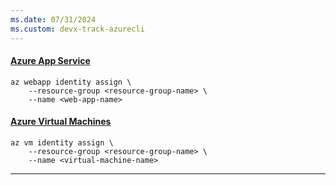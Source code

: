 ```yaml
---
ms.date: 07/31/2024
ms.custom: devx-track-azurecli
---
```

#### [Azure App Service](#tab/azure-app-service)

```azurecli
az webapp identity assign \
    --resource-group <resource-group-name> \
    --name <web-app-name>
```

#### [Azure Virtual Machines](#tab/azure-virtual-machines)

```azurecli
az vm identity assign \
    --resource-group <resource-group-name> \
    --name <virtual-machine-name>
```

---
